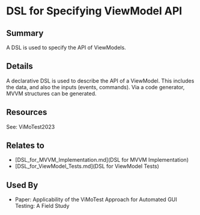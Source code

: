 # DSL for Specifying ViewModel API

## Summary
A DSL is used to specify the API of ViewModels.

## Details
A declarative DSL is used to describe the API of a ViewModel. This includes the data, and also the inputs (events, commands). Via a code generator, MVVM structures can be generated.

## Resources
See: ViMoTest2023


## Relates to

* [DSL_for_MVVM_Implementation.md](DSL for MVVM Implementation)
* [DSL_for_ViewModel_Tests.md](DSL for ViewModel Tests)

## Used By
* Paper: Applicability of the ViMoTest Approach for Automated GUI Testing: A Field Study


